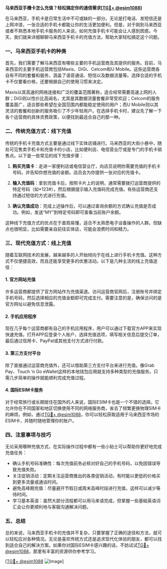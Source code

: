 **马来西亚手機卡怎么充值？轻松搞定你的通信需求[[TG💪+ @esim1088](https://t.me/s/esim1088)]**

在马来西亚，手机卡是日常生活中不可或缺的一部分。无论是打电话、发短信还是上网冲浪，一张合适的手机卡都能让你的生活更加便利。但是，对于刚到马来西亚或者不熟悉本地手机卡服务的人来说，如何充值手机卡可能会让人感到困惑。今天，我们就来详细聊聊马来西亚手机卡的充值方法，帮助大家轻松搞定这个问题。

### 一、马来西亚手机卡的种类

首先，我们需要了解马来西亚有哪些主要的手机运营商及其提供的服务。目前，马来西亚的主要手机运营商包括Maxis、DiGi、Celcom和U Mobile。这些运营商各自有不同的套餐和服务，涵盖了语音通话、短信以及数据流量等。选择合适的手机卡不仅要看价格，还要根据自己的使用习惯来决定。

Maxis以其高速的网络连接和广泛的覆盖范围著称，适合经常需要高速上网的人群；DiGi则以性价比高闻名，尤其是其数据流量套餐非常受欢迎；Celcom的服务覆盖面广，适合那些希望在全国范围内都能稳定使用的用户；而U Mobile则以其灵活的套餐和创新的服务吸引了不少年轻用户。在选择手机卡时，建议先了解一下各个运营商的具体资费政策，以便找到最适合自己的那一种。

### 二、传统充值方式：线下充值

传统的手机卡充值方式主要是通过线下实体店铺进行。马来西亚的大街小巷中，随处可见售卖手机卡和充值卡的小店，比如便利店、电信营业厅或是专门的手机卡销售点。以下是一些常见的线下充值步骤：

1. **购买充值卡**：走进一家便利店或电信营业厅，向店员说明你需要充值的手机卡号码，并告知你想充值的金额。店员会为你提供一张对应的充值卡。

2. **输入充值码**：拿到充值卡后，按照卡片上的说明，通常需要拨打运营商提供的特定号码（如*123#），然后根据提示输入充值码完成充值。有些运营商还支持通过短信的方式进行充值。

3. **确认充值成功**：完成上述操作后，可以通过查询余额的方式确认充值是否成功。例如，发送“MY”到特定号码即可查看当前账户余额。

这种线下充值方式的优点在于直观易懂，适合不太熟悉电子设备操作的人群。但缺点也很明显，比如需要亲自前往实体店，可能会浪费时间和精力。

### 三、现代充值方式：线上充值

随着互联网技术的发展，越来越多的人开始倾向于在线上进行手机卡充值。这种方式不仅便捷高效，而且还能享受更多的优惠活动。以下是几种主流的线上充值途径：

#### 1. 官方网站充值

许多运营商都提供了官方网站作为充值渠道。访问运营商官网后，注册账号并绑定手机号码，然后选择相应的充值金额即可完成支付。需要注意的是，确保访问的是官方网址以避免信息泄露。

#### 2. 手机应用程序

现在几乎每个运营商都有自己的手机应用程序，用户可以通过下载官方APP来实现快速充值。打开APP后登录个人账户，选择充值选项，填写相关信息后提交订单，最后通过信用卡、PayPal或其他支付方式进行付款。

#### 3. 第三方支付平台

除了直接通过运营商充值外，还可以借助第三方支付平台来进行充值。像Grab Pay、Touch ‘n Go eWallet这样的本地钱包应用就支持多种类型的充值服务。只需几步简单的操作就能顺利完成充值过程。

#### 4. 国际ESIM卡服务

对于经常旅行或长期居住在国外的人来说，国际ESIM卡也是一个不错的选择。它允许你在不同国家和地区切换使用不同的网络服务商，省去了频繁更换物理SIM卡的麻烦。例如，通过[TG💪+ @esim1088](https://t.me/s/esim1088)，你可以轻松获取适用于马来西亚市场的ESIM卡，并随时随地管理你的账户。

### 四、注意事项与技巧

无论采用哪种充值方式，在实际操作过程中都有一些小贴士可以帮助你更好地完成充值任务：

- 确认手机号码准确性：每次充值前务必核对好自己的手机号码，以免因错误导致充值失败。
- 关注促销活动：定期关注运营商推出的各类促销活动，有时能以更低的价格买到更多流量或通话时间。
- 避免高峰期充值：尽量避开节假日或周末高峰时段进行充值，这样可以减少等待时间。
- 学习基本英语：虽然大部分流程都可以用马来语完成，但掌握一些基础英语词汇会让你更顺利地与客服沟通解决问题。

### 五、总结

总的来说，马来西亚手机卡的充值并不复杂，只要掌握了正确的途径和方法，就可以轻松应对各种情况。无论是喜欢传统方式还是追求现代化体验的朋友，都可以找到适合自己的解决方案。如果你对国际ESIM卡感兴趣的话，不妨试试[TG💪+ @esim1088](https://t.me/s/esim1088)，那里有丰富的资源供你参考学习。

[[TG💪+ @esim1088](https://t.me/s/esim1088) ![Image](https://i.postimg.cc/4NQfJmqS/Snipaste-2025-05-13-00-14-12.png)]
